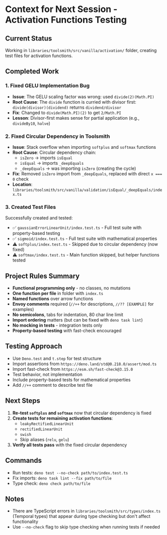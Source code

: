 # Context for Next Session - Activation Functions Testing

## Current Status
Working in `libraries/toolsmith/src/vanilla/activation/` folder, creating test files for activation functions.

## Completed Work

### 1. Fixed GELU Implementation Bug
- **Issue**: The GELU scaling factor was wrong: used `divide(2)(Math.PI)`
- **Root Cause**: The `divide` function is curried with divisor first: `divide(divisor)(dividend)` returns `dividend/divisor`
- **Fix**: Changed to `divide(Math.PI)(2)` to get `2/Math.PI`
- **Lesson**: Divisor-first makes sense for partial application (e.g., `divideBy10`, `halve`)

### 2. Fixed Circular Dependency in Toolsmith
- **Issue**: Stack overflow when importing `softplus` and `softmax` functions
- **Root Cause**: Circular dependency chain:
  - `isZero` → imports `isEqual`
  - `isEqual` → imports `_deepEquals`
  - `_deepEquals` → was importing `isZero` (creating the cycle)
- **Fix**: Removed `isZero` import from `_deepEquals`, replaced with direct `x === 0` check
- **Location**: `libraries/toolsmith/src/vanilla/validation/isEqual/_deepEquals/index.ts`

### 3. Created Test Files
Successfully created and tested:
- ✅ `gaussianErrorLinearUnit/index.test.ts` - Full test suite with property-based testing
- ✅ `sigmoid/index.test.ts` - Full test suite with mathematical properties
- ⚠️ `softplus/index.test.ts` - Skipped due to circular dependency (now fixed)
- ⚠️ `softmax/index.test.ts` - Main function skipped, but helper functions tested

## Project Rules Summary
- **Functional programming only** - no classes, no mutations
- **One function per file** in folder with `index.ts`
- **Named functions** over arrow functions
- **Envoy comments** required (`//++` for descriptions, `//?? [EXAMPLE]` for examples)
- **No semicolons**, tabs for indentation, 80 char line limit
- **Import ordering** matters (but can be fixed with `deno task lint`)
- **No mocking in tests** - integration tests only
- **Property-based testing** with fast-check encouraged

## Testing Approach
- Use `Deno.test` and `t.step` for test structure
- Import assertions from `https://deno.land/std@0.218.0/assert/mod.ts`
- Import fast-check from `https://esm.sh/fast-check@3.15.0`
- Test behavior, not implementation
- Include property-based tests for mathematical properties
- Add `//++` comment to describe test file

## Next Steps
1. **Re-test `softplus` and `softmax`** now that circular dependency is fixed
2. **Create tests for remaining activation functions**:
   - `leakyRectifiedLinearUnit`
   - `rectifiedLinearUnit`
   - `swish`
   - Skip aliases (`relu`, `gelu`)
3. **Verify all tests pass** with the fixed circular dependency

## Commands
- Run tests: `deno test --no-check path/to/index.test.ts`
- Fix imports: `deno task lint --fix path/to/file`
- Type check: `deno check path/to/file`

## Notes
- There are TypeScript errors in `libraries/toolsmith/src/types/index.ts` (Temporal types) that appear during type checking but don't affect functionality
- Use `--no-check` flag to skip type checking when running tests if needed
